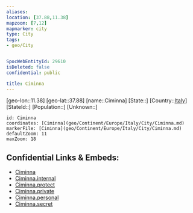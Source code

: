 ```yaml
---
aliases: 
location: [37.88,11.38]
mapzoom: [7,12] 
mapmarker: city 
type: City
tags:
- geo/City


SpocWebEntityId: 29610
isDeleted: false
confidential: public

title: Ciminna
---
```

[geo-lon::11.38]
[geo-lat::37.88]
[name::Ciminna]
[State::]
[Country::[Italy](geo/Continent/Europe/Italy.md)]
[StateId::]
[Population::]
[Unknown::]


```leaflet
id: Ciminna
coordinates: [Ciminna](geo/Continent/Europe/Italy/City/Ciminna.md)
markerFile: [Ciminna](geo/Continent/Europe/Italy/City/Ciminna.md)
defaultZoom: 11 
maxZoom: 18
```


## Confidential Links & Embeds: 
- [Ciminna](../../../../../../_public/geo/Continent/Europe/Italy/City/Ciminna.md) 
- [Ciminna.internal](../../../../../../_internal/geo/Continent/Europe/Italy/City/Ciminna.internal.md) 
- [Ciminna.protect](../../../../../../_protect/geo/Continent/Europe/Italy/City/Ciminna.protect.md) 
- [Ciminna.private](../../../../../../_private/geo/Continent/Europe/Italy/City/Ciminna.private.md) 
- [Ciminna.personal](../../../../../../_personal/geo/Continent/Europe/Italy/City/Ciminna.personal.md) 
- [Ciminna.secret](../../../../../../_secret/geo/Continent/Europe/Italy/City/Ciminna.secret.md) 
